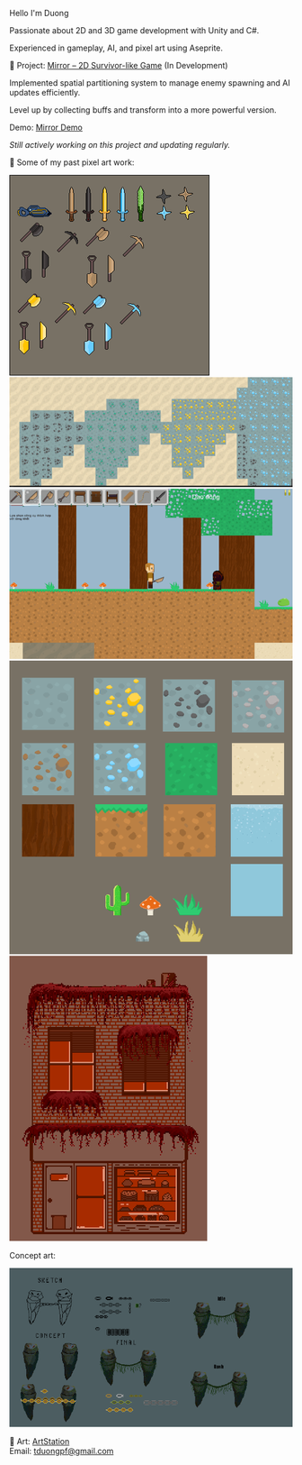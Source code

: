 Hello I'm Duong

Passionate about 2D and 3D game development with Unity and C#.  

Experienced in gameplay, AI, and pixel art using Aseprite.

🔹 Project: [Mirror – 2D Survivor-like Game](https://github.com/verylowpower/Mirror)  (In Development)

Implemented spatial partitioning system to manage enemy spawning and AI updates efficiently.

Level up by collecting buffs and transform into a more powerful version.

Demo: [Mirror Demo](https://youtu.be/o3yGVmpuUgw)

_Still actively working on this project and updating regularly._

🔹 Some of my past pixel art work:

![Terraria](weapon.png)
![Terraria](terraria5.png)
![Terraria](terraria6.png)
![Terraria](remake_sprite_sheet.png)
![Cake](cake_shop.png)

Concept art:

![boss](boss_idea.gif)
   
🔹 Art: [ArtStation](https://www.artstation.com/yeloathsome9)  
Email: tduongpf@gmail.com
